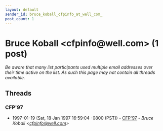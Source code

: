 ```yaml
---
layout: default
sender_id: bruce_koball_cfpinfo_at_well_com_
post_count: 1
---
```


# Bruce Koball <cfpinfo<span>@</span>well.com> (1 post)

_Be aware that many list participants used multiple email addresses over their time active on the list. As such this page may not contain all threads available._

## Threads

### CFP'97
+ 1997-01-19 (Sat, 18 Jan 1997 16:59:04 -0800 (PST)) - [CFP'97](/archive/1997/01/9d121c0a2c72d2c4cd33743f0c1de1ac37eebc902f7789d1304ef3544804e020) - _Bruce Koball \<cfpinfo@well.com\>_

